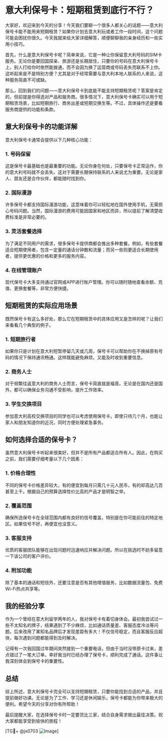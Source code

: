 # 意大利保号卡：短期租赁到底行不行？

大家好，欢迎来到今天的分享！今天我们要聊一个很多人都关心的话题——意大利保号卡能不能用来短期租赁？如果你计划去意大利玩或者工作一段时间，这个问题可能会困扰你很久。今天我就来给大家详细解答，顺便聊聊我的亲身经历和一些实用小技巧。

首先，什么是意大利保号卡呢？简单来说，它是一种让你保留意大利号码的SIM卡服务。无论你是要回国探亲、旅游还是长期居住，只要你的号码在意大利保号卡上，别人打给你时依然能拨通，而不会因为换了运营商或号码丢失而联系不上你。这听起来是不是特别方便？尤其是对于经常需要与意大利本地人联系的人来说，这种服务简直不可或缺。

那么，回到我们的问题——意大利保号卡到底能不能支持短期租赁呢？答案是肯定的，但前提是你得选对产品和服务商。很多情况下，意大利保号卡确实可以用于短期租赁场景，比如短期旅行、商务出差或短期交换生等。不过，具体操作还是要看服务商提供的功能和条款。

## 意大利保号卡的功能详解

意大利保号卡通常会提供以下几种核心功能：

### 1. **号码保留**
这是保号卡最基础也是最重要的功能。无论你身在何处，只要保号卡正常运作，你的意大利号码就不会丢失。这对于需要长期保持联系的人来说尤为重要。无论是家人、朋友还是合作伙伴，都能随时找到你。

### 2. **国际漫游**
许多保号卡都支持国际漫游功能，这意味着你可以轻松地在国外使用手机，无需担心号码问题。当然，国际漫游的费用可能因国家和地区而异，所以提前了解清楚收费标准是非常必要的。

### 3. **灵活套餐选择**
为了满足不同用户的需求，很多保号卡提供商都会推出多种套餐。例如，有些套餐适合短期使用者，包含一定量的通话分钟数和流量；而另一些则更适合长期使用者，提供更优惠的价格和更多的服务内容。

### 4. **在线管理账户**
现代保号卡大多支持通过官网或APP进行账户管理。你可以随时随地查看余额、充值、更换套餐等，非常方便快捷。

## 短期租赁的实际应用场景

既然保号卡有这么多好处，那么它在短期租赁中的具体应用又是怎样的呢？让我们来看看几个典型的例子。

### 1. **短期旅行者**
如果你只是计划在意大利短暂停留几天或几周，保号卡可以帮助你在不换掉原有号码的情况下保持通讯畅通。这样既能避免麻烦，又能及时收到重要信息。

### 2. **商务人士**
对于频繁往返意大利的商务人士而言，保号卡简直就是福音。无论是在国内还是国外，都可以确保业务沟通不受影响，提升工作效率。

### 3. **学生交换项目**
参加意大利高校交换项目的同学也可以考虑使用保号卡。即使只待几个月，也能让家人和朋友知道你的近况，同时方便处理紧急事务。

## 如何选择合适的保号卡？

虽然意大利保号卡听起来很美好，但并不是所有产品都适合所有人。因此，在购买之前，我们需要仔细考量以下几个因素：

### 1. **价格合理性**
不同的保号卡价格差异较大，有的便宜到每月只需几十元人民币，有的却高达几百甚至上千。根据自己的预算选择性价比高的产品才是明智之举。

### 2. **覆盖范围**
确保所选保号卡在全球范围内都有良好的信号覆盖，特别是在你可能前往的特定地区。如果信号不好，再便宜也没意义。

### 3. **客服支持**
优质的客服团队能够在出现问题时迅速响应并解决问题。所以在挑选时不妨多留意一下该公司的客户评价。

### 4. **附加功能**
除了基本的通话和短信外，还要注意是否有其他增值服务，比如数据流量包、免费Wi-Fi热点共享等。

## 我的经验分享

作为一个曾经在意大利留学两年的人，我对保号卡有着切身体会。最初我尝试过一些不太知名的牌子，结果遇到了不少麻烦，比如通话质量差、客服态度冷淡等问题。后来改用了某知名品牌后才发现差距有多大！不仅信号稳定，而且客服反应超快，每次遇到问题都能得到及时解决。

记得有一次我回国过年期间突然接到一个重要电话，但由于当时没带原卡过来，差点错过了一笔大订单。幸好我当时已经办理了保号卡，顺利完成了通话。这件事让我深刻体会到保号卡的重要性。

## 总结

综上所述，意大利保号卡完全可以支持短期租赁，只要你能找到合适的产品，并且提前做好功课。无论是为了工作、学习还是休闲娱乐，保号卡都能为你带来极大的便利。希望今天的分享对你有所帮助！

最后提醒大家，在选择保号卡时一定要货比三家，结合自身需求做出最佳决策。祝大家都能享受到愉快的旅程！

[TG💪+ @jx0703 ![Image](https://github.com/user-attachments/assets/dbca1d08-cadb-493c-b0ec-ad6f7a83f270)]